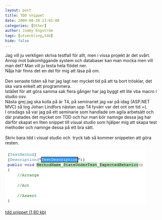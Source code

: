 ```yaml
---
layout: post
title: TDD snippet
date: 2009-08-20 23:01:00
categories: [Other]
author: Jimmy Engström
tags: [utveckling,tdd]
hide: false
---
```

<p>Jag vill ju verkligen skriva testfall f&ouml;r allt, men i vissa projekt &auml;r det sv&aring;rt.<br /> Anrop mot bakomliggande system och databaser kan man mocka men vill man det? Man vill ju testa hela fl&ouml;det ner.<br /> N&aring;ja h&auml;r finns det en del f&ouml;r mig att l&auml;sa p&aring; om.<br /> <br /> Den senaste tiden s&aring; har jag lagt ner mycket tid p&aring; att ta bort tr&ouml;sklar, det ska vara enkelt att programmera.<br /> Ist&auml;llet f&ouml;r att g&ouml;ra samma sak flera g&aring;nger har jag byggt ett lite vba macro i studio osv.<br /> N&auml;sta grej jag ska kolla p&aring; &auml;r T4, p&aring; seminariet jag var p&aring; idag (ASP.NET MVC) s&aring; tog Johan Lindfors n&auml;stan upp T4 tyv&auml;rr var det ont om tid =(.<br /> I onsdags s&aring; var jag p&aring; ett seminarie som handlade om agila arbets&auml;tt och d&auml;r pratades det mycket om TDD och hur man b&ouml;r namnge dessa jag har d&auml;rf&ouml;r skapat en liten snippet till visual studio som hj&auml;lper mig att skapa test methoder och namnge dessa p&aring; ett bra s&auml;tt.<br /> <br /> Skriv bara tdd i visual studio&nbsp;och &nbsp;tryck tab s&aring; kommer snippeten att g&ouml;ra resten.</p>
<p><img src="/PostImages/2009/8/tdd.jpg" alt="" /></p>
<p><a href="/file.axd?file=2009/8/tdd.snippet">tdd.snippet (1,80 kb)</a></p>
<p>&nbsp;</p>
